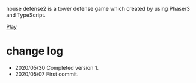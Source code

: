 house defense2 is a tower defense game which created by using Phaser3 and TypeScript.

[Play](https://meisoudev.com/games/house-defense2)

# change log
- 2020/05/30 Completed version 1.
- 2020/05/07 First commit.
